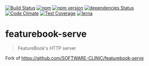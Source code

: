 [![Build Status](https://github.com/jkroepke/featurebook-js/workflows/ci/badge.svg)](https://github.com/jkroepke/featurebook-js)
[![npm](https://img.shields.io/npm/dw/@jkroepke/featurebook-serve)](https://www.npmjs.com/package/@jkroepke/featurebook-serve)
[![npm version](https://img.shields.io/npm/v/@jkroepke/featurebook-serve)](https://www.npmjs.com/package/@jkroepke/featurebook-serve)
[![dependencies Status](https://david-dm.org/jkroepke/featurebook-js/status.svg?path=packages/featurebook-serve)](https://david-dm.org/jkroepke/featurebook-js?path=packages/featurebook-serve)
[![Code Climate](https://codeclimate.com/github/jkroepke/featurebook-js-serve/badges/gpa.svg)](https://codeclimate.com/github/jkroepke/featurebook-js-serve)
[![Test Coverage](https://codeclimate.com/github/jkroepke/featurebook-js-serve/badges/coverage.svg)](https://codeclimate.com/github/jkroepke/featurebook-js-serve/coverage)
[![lerna](https://img.shields.io/badge/maintained%20with-lerna-cc00ff.svg)](https://lerna.js.org/)

# featurebook-serve

> FeatureBook's HTTP server

Fork of https://github.com/SOFTWARE-CLINIC/featurebook-serve
